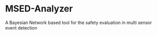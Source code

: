 # MSED-Analyzer
A Bayesian Network based tool for the safety evaluation in multi sensor event detection
